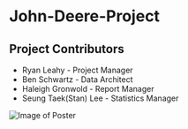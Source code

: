 # John-Deere-Project

## Project Contributors
* Ryan Leahy - Project Manager
* Ben Schwartz - Data Architect
* Haleigh Gronwold - Report Manager
* Seung Taek(Stan) Lee - Statistics Manager


![Image of Poster](https://github.com/leahy8/John-Deere-Project/blob/master/Media/John_Deere_Poster.png)
